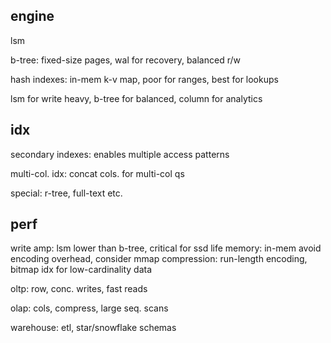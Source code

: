 ---
---
## engine
lsm

b-tree: fixed-size pages, wal for recovery, balanced r/w

hash indexes: in-mem k-v map, poor for ranges, best for lookups


lsm for write heavy, b-tree for balanced, column for analytics

## idx
secondary indexes: enables multiple access patterns

multi-col. idx: concat cols. for multi-col qs

special: r-tree, full-text etc.

## perf
write amp: lsm lower than b-tree, critical for ssd life
memory: in-mem avoid encoding overhead, consider mmap
compression: run-length encoding, bitmap idx for low-cardinality data


oltp: row, conc. writes, fast reads

olap: cols, compress, large seq. scans

warehouse: etl, star/snowflake schemas
